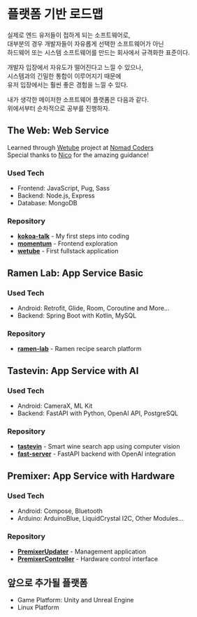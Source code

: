 # 플랫폼 기반 로드맵

실제로 엔드 유저들이 접하게 되는 소프트웨어로,  
대부분의 경우 개발자들이 자유롭게 선택한 소프트웨어가 아닌  
하드웨어 또는 시스템 소프트웨어를 만드는 회사에서 규격화한 표준이다.

개발자 입장에서 자유도가 떨어진다고 느낄 수 있으나,  
시스템과의 긴밀한 통합이 이루어지기 때문에  
유저 입장에서는 훨씬 좋은 경험을 느낄 수 있다.

내가 생각한 메이저한 소프트웨어 플랫폼은 다음과 같다.  
위에서부터 순차적으로 공부를 진행하자.

## The Web: Web Service

Learned through [Wetube](https://github.com/YuruCoder/wetube) project at [Nomad Coders](https://nomadcoders.co/wetube)  
Special thanks to [Nico](https://github.com/serranoarevalo) for the amazing guidance!

### Used Tech

- Frontend: JavaScript, Pug, Sass
- Backend: Node.js, Express
- Database: MongoDB

### Repository

- [**kokoa-talk**](https://github.com/YuruCoder/kokoa-talk) - My first steps into coding
- [**momentum**](https://github.com/YuruCoder/momentum) - Frontend exploration
- [**wetube**](https://github.com/YuruCoder/wetube) - First fullstack application

## Ramen Lab: App Service Basic

### Used Tech

- Android: Retrofit, Glide, Room, Coroutine and More...
- Backend: Spring Boot with Kotlin, MySQL

### Repository

- [**ramen-lab**](https://github.com/YuruCoder/ramen-lab) - Ramen recipe search platform

## Tastevin: App Service with AI

### Used Tech

- Android: CameraX, ML Kit
- Backend: FastAPI with Python, OpenAI API, PostgreSQL

### Repository

- [**tastevin**](https://github.com/YuruCoder/tastevin) - Smart wine search app using computer vision
- [**fast-server**](https://github.com/YuruCoder/fast-server) - FastAPI backend with OpenAI integration

## Premixer: App Service with Hardware

### Used Tech

- Android: Compose, Bluetooth
- Arduino: ArduinoBlue, LiquidCrystal I2C, Other Modules...

### Repository

- [**PremixerUpdater**](https://github.com/YuruCoder/PremixerUpdater) - Management application
- [**PremixerController**](https://github.com/YuruCoder/PremixerController) - Hardware control interface

## 앞으로 추가될 플랫폼

- Game Platform: Unity and Unreal Engine
- Linux Platform
